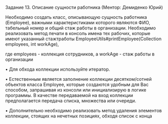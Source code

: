 Задание 13. Описание сущности работника (Ментор: Демиденко Юрий)

Необходимо создать класс, описывающую сущность работника (Employee), важными характеристиками которого являются ФИО, табельный номер и общий стаж работы в организации. Необходимо реализовать метод печати в консоль имена тех рабочих, которые имеют указанный стажтработы EmployeeUtils#printEmployee(Collection<Employee> employees, int workAge),

где employees - коллекция сотрудников, а workAge - стаж работы в организации

• Для обхода коллекции используйте итератор.

• Естественным является заполнение коллекции десятком/сотней объектов класса Employee, которые создаются удобным для Вас способом, запрашивая из консоли или инициализирую в логике программы. В качестве передаваемой на вход коллекции предполагается передача списка, множества или очереди.

• Дополнительно необходимо реализовать метод удаления элементов коллекции, стоящих на нечетных позициях, обходя список с конца